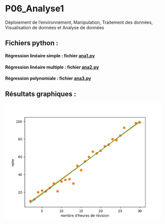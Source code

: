 # P06_Analyse1
Déploiement de l’environnement, Manipulation, Traitement des données, Visualisation de données et Analyse de données

## Fichiers python :

#### Régression linéaire simple : fichier [ana1.py](https://github.com/LueMar-R/P06_Analyse1/blob/main/ana1.py)

#### Régression linéaire multiple : fichier [ana2.py](https://github.com/LueMar-R/P06_Analyse1/blob/main/ana2.py)

#### Régression polynomiale : fichier [ana3.py](https://github.com/LueMar-R/P06_Analyse1/blob/main/ana1.py)

## Résultats graphiques :

![img1](https://github.com/LueMar-R/P06_Analyse1/blob/main/images/Figure_1.png)
